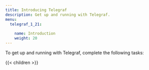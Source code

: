 ```yaml
---
title: Introducing Telegraf
description: Get up and running with Telegraf.
menu:
  telegraf_1_21:
  
    name: Introduction
    weight: 20
---
```


To get up and running with Telegraf, complete the following tasks:

{{< children >}}
